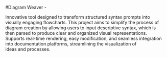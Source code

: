 #Diagram Weaver - 

Innovative tool designed to transform structured syntax prompts into visually engaging flowcharts. 
This project aims to simplify the process of diagram creation by allowing users to input descriptive syntax, 
which is then parsed to produce clear and organized visual representations. 
Supports real-time rendering, easy modification, and seamless integration into documentation platforms, streamlining the visualization of ideas and processes.
